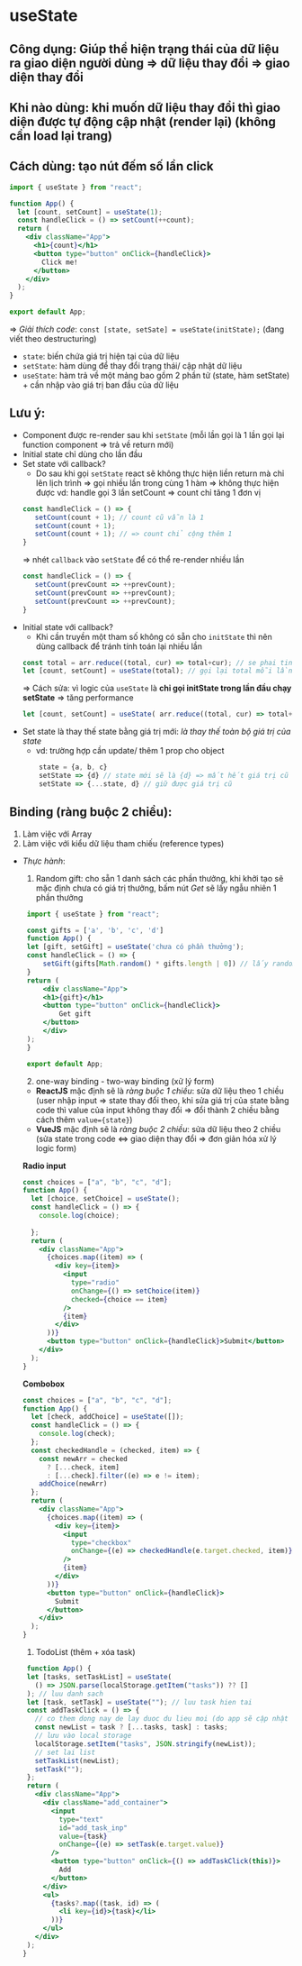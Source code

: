 # useState
## **Công dụng**: Giúp thể hiện trạng thái của dữ liệu ra giao diện người dùng => dữ liệu thay đổi => giao diện thay đổi
## **Khi nào dùng**: khi muốn dữ liệu thay đổi thì giao diện được tự động cập nhật (render lại) (không cần load lại trang)
## **Cách dùng**: tạo nút đếm số lần click
```jsx
import { useState } from "react";

function App() {
  let [count, setCount] = useState(1);
  const handleClick = () => setCount(++count);
  return (
    <div className="App">
      <h1>{count}</h1>
      <button type="button" onClick={handleClick}>
        Click me!
      </button>
    </div>
  );
}

export default App;
```
=> *Giải thích code*: `const [state, setSate] = useState(initState);` (đang viết theo destructuring)
+ `state`: biến chứa giá trị hiện tại của dữ liệu
+ `setState`: hàm dùng để thay đổi trạng thái/ cập nhật dữ liệu 
+ `useState`: hàm trả về một mảng bao gồm 2 phần tử (state, hàm setState) + cần nhập vào giá trị ban đầu của dữ liệu

## **Lưu ý**:
  + Component được re-render sau khi `setState` (mỗi lần gọi là 1 lần gọi lại function component => trả về return mới)
  + Initial state chỉ dùng cho lần đầu 
  + Set state với callback?
    + Do sau khi gọi `setState` react sẽ không thực hiện liền return mà chỉ lên lịch trình 
    => gọi nhiều lần trong cùng 1 hàm => không thực hiện được vd: handle gọi 3 lần setCount => count chỉ tăng 1 đơn vị
     ```jsx
    const handleClick = () => {
        setCount(count + 1); // count cũ vẫn là 1
        setCount(count + 1);
        setCount(count + 1); // => count chỉ cộng thêm 1
    }
    ```
    => nhét `callback` vào `setState` để có thể re-render nhiều lần
     ```jsx
    const handleClick = () => {
        setCount(prevCount => ++prevCount); 
        setCount(prevCount => ++prevCount); 
        setCount(prevCount => ++prevCount); 
    }
    ```
  + Initial state với callback?
    + Khi cần truyền một tham số không có sẵn cho `initState` thì nên dùng callback để tránh tính toán lại nhiều lần
     ```jsx
    const total = arr.reduce((total, cur) => total+cur); // se phai tinh toan lai nhieu lan => cham
    let [count, setCount] = useState(total); // gọi lại total mỗi lần re-render 
    ```
    => Cách sửa: vì logic của `useState` là **chỉ gọi initState trong lần đầu chạy setState** => tăng performance
    ```jsx
    let [count, setCount] = useState( arr.reduce((total, cur) => total+cur)); 
    ```
  + Set state là thay thế state bằng giá trị mới: *là thay thế toàn bộ giá trị của state*
    + vd: trường hợp cần update/ thêm 1 prop cho object
    ```jsx
        state = {a, b, c}
        setState => {d} // state mới sẽ là {d} => mất hết giá trị cũ
        setState => {...state, d} // giữ được giá trị cũ
    ```
## **Binding** (ràng buộc 2 chiều):
  1. Làm việc với Array
  2. Làm việc với kiểu dữ liệu tham chiếu (reference types)
- *Thực hành*:
  1. Random gift: cho sẵn 1 danh sách các phần thưởng, khi khởi tạo sẽ mặc định chưa có giá trị thưởng, bấm nút *Get* sẽ lấy ngẫu nhiên 1 phần thưởng
   ```jsx
    import { useState } from "react";

    const gifts = ['a', 'b', 'c', 'd']
    function App() {
    let [gift, setGift] = useState('chưa có phần thưởng');
    const handleClick = () => {
        setGift(gifts[Math.random() * gifts.length | 0]) // lấy random và làm tròn => nhanh hơn so với gọi hàm floor trong Math
    }
    return (
        <div className="App">
        <h1>{gift}</h1>
        <button type="button" onClick={handleClick}>
            Get gift
        </button>
        </div>
    );
    }

    export default App;
   ```
  2. one-way binding - two-way binding (xử lý form)
    + **ReactJS** mặc định sẽ là *ràng buộc 1 chiều*: sửa dữ liệu theo 1 chiều (user nhập input => state thay đổi theo, khi sửa giá trị của state bằng code thì value của input không thay đổi => đổi thành 2 chiều bằng cách thêm `value={state}`)
    + **VueJS** mặc định sẽ là *ràng buộc 2 chiều*: sửa dữ liệu theo 2 chiều (sửa state trong code <=> giao diện thay đổi => đơn giản hóa xử lý logic form)
  
    **Radio input**
    ```jsx
    const choices = ["a", "b", "c", "d"];
    function App() {
      let [choice, setChoice] = useState();
      const handleClick = () => {
        console.log(choice);
        
      };
      return (
        <div className="App">
          {choices.map((item) => (
            <div key={item}>
              <input
                type="radio"
                onChange={() => setChoice(item)}
                checked={choice == item}
              />
              {item}
            </div>
          ))}
          <button type="button" onClick={handleClick}>Submit</button>
        </div>
      );
    }
    ```
    **Combobox**
  ```jsx
  const choices = ["a", "b", "c", "d"];
  function App() {
    let [check, addChoice] = useState([]);
    const handleClick = () => {
      console.log(check);
    };
    const checkedHandle = (checked, item) => {
      const newArr = checked
        ? [...check, item]
        : [...check].filter((e) => e != item);
      addChoice(newArr)
    };
    return (
      <div className="App">
        {choices.map((item) => (
          <div key={item}>
            <input
              type="checkbox"
              onChange={(e) => checkedHandle(e.target.checked, item)}
            />
            {item}
          </div>
        ))}
        <button type="button" onClick={handleClick}>
          Submit
        </button>
      </div>
    );
  }
    ```
  1. TodoList (thêm + xóa task)
   ```jsx
    function App() {
    let [tasks, setTaskList] = useState(
      () => JSON.parse(localStorage.getItem("tasks")) ?? []
    ); // luu danh sach
    let [task, setTask] = useState(""); // luu task hien tai
    const addTaskClick = () => {
      // co them dong nay de lay duoc du lieu moi (do app sẽ cập nhật dữ liệu chậm hơn 1 bước so với thực tế)
      const newList = task ? [...tasks, task] : tasks;
      // lưu vào local storage
      localStorage.setItem("tasks", JSON.stringify(newList));
      // set lai list
      setTaskList(newList);
      setTask("");
    };
    return (
      <div className="App">
        <div className="add_container">
          <input
            type="text"
            id="add_task_inp"
            value={task}
            onChange={(e) => setTask(e.target.value)}
          />
          <button type="button" onClick={() => addTaskClick(this)}>
            Add
          </button>
        </div>
        <ul>
          {tasks?.map((task, id) => (
            <li key={id}>{task}</li>
          ))}
        </ul>
      </div>
    );
  }
   ```

